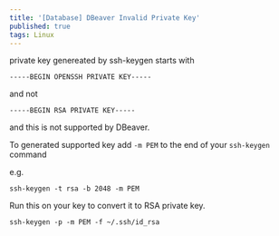 ```yaml
---
title: '[Database] DBeaver Invalid Private Key'
published: true
tags: Linux
---
```


private key genereated by ssh-keygen starts with

```shell
-----BEGIN OPENSSH PRIVATE KEY-----
```

and not

```shell
-----BEGIN RSA PRIVATE KEY-----
```

and this is not supported by DBeaver.

To generated supported key add `-m PEM` to the end of your `ssh-keygen` command

e.g.

```shell
ssh-keygen -t rsa -b 2048 -m PEM
```

Run this on your key to convert it to RSA private key.

```shell
ssh-keygen -p -m PEM -f ~/.ssh/id_rsa
```